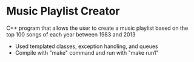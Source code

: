# Music Playlist Creator

C++ program that allows the user to create a music playlist based on the top 100 songs of each year between 1983 and 2013

* Used templated classes, exception handling, and queues
* Compile with "make" command and run with "make run1"
